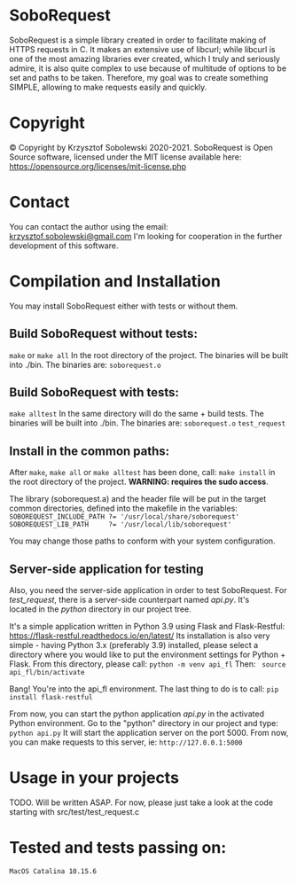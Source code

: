 # SoboRequest
SoboRequest is a simple library created in order to facilitate making of HTTPS requests in C.
It makes an extensive use of libcurl; while libcurl is one of the most amazing libraries ever created, which I truly and seriously admire, it is also quite complex to use because of multitude of options to be set and paths to be taken. Therefore, my goal was to create something SIMPLE, allowing to make requests easily and quickly.


# Copyright
© Copyright by Krzysztof Sobolewski 2020-2021.
SoboRequest is Open Source software, licensed under the MIT license available here:
https://opensource.org/licenses/mit-license.php

# Contact
You can contact the author using the email:
<krzysztof.sobolewski@gmail.com>
I'm looking for cooperation in the further development of this software.

# Compilation and Installation
You may install SoboRequest either with tests or without them. 
## Build SoboRequest without tests:
```make``` or ```make all```
In the root directory of the project. 
The binaries will be built into ./bin. 
The binaries are:
```soborequest.o```

## Build SoboRequest with tests:
```make alltest```
In the same directory will do the same + build tests. 
The binaries will be built into ./bin.
The binaries are:
```soborequest.o```
```test_request```

## Install in the common paths:
After ```make```, ```make all```  or ```make alltest``` has been done, call:
```make install```
in the root directory of the project.
**WARNING: requires the sudo access**.

The library (soborequest.a) and the header file will be put in the target common directories, defined into the makefile in the variables:
```SOBOREQUEST_INCLUDE_PATH ?= '/usr/local/share/soborequest'```
```SOBOREQUEST_LIB_PATH     ?= '/usr/local/lib/soborequest'```

You may change those paths to conform with your system configuration. 


## Server-side application for testing
Also, you need the server-side application in order to test SoboRequest. 
For *test_request*, there is a server-side counterpart named *api.py*. It's  
located in the *python* directory in our project tree.

It's a simple application written in Python 3.9 using Flask and Flask-Restful:
    https://flask-restful.readthedocs.io/en/latest/
Its installation is also very simple - having Python 3.x (preferably 3.9) installed, please
select a directory where you would like to put the environment settings for Python + Flask.
From this directory, please call:
    ```python -m venv api_fl```
Then:
    ``` source api_fl/bin/activate```

Bang! You're into the api_fl environment. The last thing to do is to call:
    ```pip install flask-restful```

From now, you can start the python application *api.py* in the activated Python environment.
Go to the "python" directory in our project and type: 
    ```python api.py```
It will start the application server on the port 5000. 
From now, you can make requests to this server, ie: 
    ```http://127.0.0.1:5000```


# Usage in your projects
TODO. Will be written ASAP.
For now, please just take a look at the code starting with src/test/test_request.c 

# Tested and tests passing on:
```MacOS Catalina 10.15.6```
